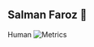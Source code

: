 ## Salman Faroz 🧑

Human
![Metrics](https://metrics.lecoq.io/stsfaroz?template=terminal&isocalendar=1&lines=1&base=header%2C%20activity%2C%20community%2C%20repositories%2C%20metadata&base.indepth=false&base.hireable=false&base.skip=false&isocalendar=false&isocalendar.duration=half-year&lines=false&lines.sections=base&lines.repositories.limit=4&lines.history.limit=1&lines.delay=0&config.timezone=Asia%2FCalcutta)
